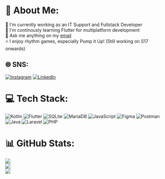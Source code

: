 # 🌠 About Me:
🧑 I'm currently working as an IT Support and Fullstack Developer<br>🌱 I'm continously learning Flutter for multiplatform development<br>💬 Ask me anything on my [email](calvinsaputra217@gmail.com)<br>⚡ I enjoy rhythm games, especially Pump it Up! (Still working on S17 onwards)


## 🌐 SNS:
[![Instagram](https://img.shields.io/badge/Instagram-%23E4405F.svg?logo=Instagram&logoColor=white)](https://instagram.com/hallo_calvin) [![LinkedIn](https://img.shields.io/badge/LinkedIn-%230077B5.svg?logo=linkedin&logoColor=white)](https://linkedin.com/in/itsmecalvin) 

# 💻 Tech Stack:
![Kotlin](https://img.shields.io/badge/kotlin-%237F52FF.svg?style=for-the-badge&logo=kotlin&logoColor=white) ![Flutter](https://img.shields.io/badge/flutter-0c90c4?style=for-the-badge&logo=flutter&logoColor=white) ![SQLite](https://img.shields.io/badge/sqlite-%2307405e.svg?style=for-the-badge&logo=sqlite&logoColor=white) ![MariaDB](https://img.shields.io/badge/MariaDB-003545?style=for-the-badge&logo=mariadb&logoColor=white) ![JavaScript](https://img.shields.io/badge/javascript-%23323330.svg?style=for-the-badge&logo=javascript&logoColor=%23F7DF1E) ![Figma](https://img.shields.io/badge/figma-%23F24E1E.svg?style=for-the-badge&logo=figma&logoColor=white) ![Postman](https://img.shields.io/badge/Postman-FF6C37?style=for-the-badge&logo=postman&logoColor=white) ![Java](https://img.shields.io/badge/java-%23ED8B00.svg?style=for-the-badge&logo=openjdk&logoColor=white) ![Laravel](https://img.shields.io/badge/laravel-%23FF2D20.svg?style=for-the-badge&logo=laravel&logoColor=white) ![PHP](https://img.shields.io/badge/php-%23777BB4.svg?style=for-the-badge&logo=php&logoColor=white)
# 📊 GitHub Stats:
![](https://github-readme-stats.vercel.app/api?username=tsukifell&theme=dark&hide_border=false&include_all_commits=true&count_private=true)<br/>
![](https://github-readme-streak-stats.herokuapp.com/?user=tsukifell&theme=dark&hide_border=false)<br/>
![](https://github-readme-stats.vercel.app/api/top-langs/?username=tsukifell&theme=dark&hide_border=false&include_all_commits=true&count_private=true&layout=compact)

<!-- Proudly created with GPRM ( https://gprm.itsvg.in ) -->
